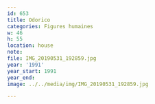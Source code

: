 ```yaml
---
id: 653
title: Odorico
categories: Figures humaines
w: 46
h: 55
location: house
note:
file: IMG_20190531_192859.jpg
year: '1991'
year_start: 1991
year_end:
image: ../../media/img/IMG_20190531_192859.jpg

---
```

